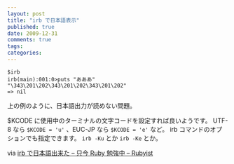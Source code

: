 ```yaml
---
layout: post
title: "irb で日本語表示"
published: true
date: 2009-12-31
comments: true
tags:
categories:
---
```


```
$irb
irb(main):001:0>puts "あああ"
"\343\201\202\343\201\202\343\201\202"
=> nil
```

上の例のように、日本語出力が読めない問題。

\$KCODE に使用中のターミナルの文字コードを設定すれば良いようです。
UTF-8 なら `$KCODE = 'u'` 、EUC-JP なら `$KCODE = 'e'` など。
irb コマンドのオプションでも指定できます。
`irb -Ku` とか `irb -Ke` とか。

via [irb で日本語出来た &#8211; 只今 Ruby 勉強中 &#8211; Rubyist](http://rubyist.g.hatena.ne.jp/gaba/20060702/p6)
